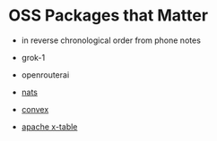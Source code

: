 # OSS Packages that Matter
- in reverse chronological order from phone notes

- grok-1
- openrouterai
- [nats](https://github.com/nats-io/nats-architecture-and-design?tab=readme-ov-file)
- [convex](https://news.convex.dev/convex-goes-open-source)
- [apache x-table](https://github.com/apache/incubator-xtable)


